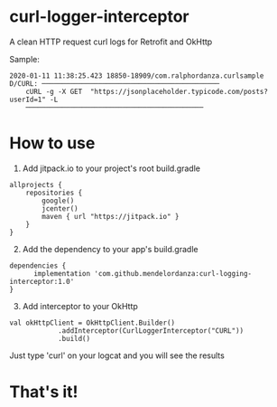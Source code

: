 # curl-logger-interceptor
A clean HTTP request curl logs for Retrofit and OkHttp

Sample:
```
2020-01-11 11:38:25.423 18850-18909/com.ralphordanza.curlsample D/CURL: ────────────────────────────────────────────
    cURL -g -X GET  "https://jsonplaceholder.typicode.com/posts?userId=1" -L  
    ──────────────────────────────────────────── 
```

# How to use
1. Add jitpack.io to your project's root build.gradle
```
allprojects {
    repositories {
        google()
        jcenter()
        maven { url "https://jitpack.io" }
    }
}
```

2. Add the dependency to your app's build.gradle
```
dependencies {
	  implementation 'com.github.mendelordanza:curl-logging-interceptor:1.0'
}
```

3. Add interceptor to your OkHttp 
```
val okHttpClient = OkHttpClient.Builder()
            .addInterceptor(CurlLoggerInterceptor("CURL"))
            .build()
```

Just type 'curl' on your logcat and you will see the results

# That's it!
